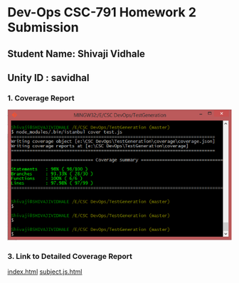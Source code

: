 # Dev-Ops CSC-791 Homework 2 Submission

## Student Name: Shivaji Vidhale
## Unity ID    : savidhal

### 1. Coverage Report
![ScreenShot](Screenshot_TestGeneration.PNG)

### 3. Link to Detailed Coverage Report
[index.html](https://github.com/shivajividhale/TestGeneration/blob/master/coverage/lcov-report/TestGeneration/index.html)
[subject.js.html](https://github.com/shivajividhale/TestGeneration/blob/master/coverage/lcov-report/TestGeneration/subject.js.html)
